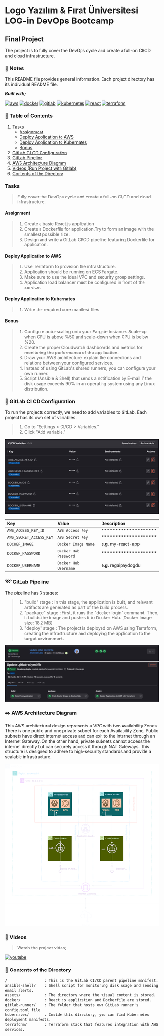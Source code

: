 # Logo Yazılım & Fırat Üniversitesi LOG-in DevOps Bootcamp

## Final Project

The project is to fully cover the DevOps cycle and create a full-on CI/CD and cloud infrastructure.

### :notebook: Notes

This README file provides general information. Each project directory has its individual README file.

**_Built with;_**

[![aws][#aws]][@aws] [![docker][#docker]][@docker] [![gitlab][#gitlab]][@gitlab] [![kubernetes][#kubernetes]][@kubernetes] [![react][#react]][@react]  [![terraform][#terraform]][@terraform] 

### :open_book: **Table of Contents**

1. [Tasks](#tasks)
   - [Assignment](#assignment)
   - [Deploy Application to AWS](#deploy-application-to-aws)
   - [Deploy Application to Kubernates](#deploy-application-to-kubernates)
   - [Bonus](#bonus)
2. [GitLab CI CD Configuration](#wrench-gitlab-ci-cd-configuration)
3. [GitLab Pipeline](#loop-gitlab-pipeline)
4. [AWS Architecture Diagram](#black_nib-aws-architecture-diagram)
5. [Videos (Run Project with Gitlab)](#movie_camera-videos)
6. [Contents of the Directory](#open_file_folder-contents-of-the-directory)

###  **Tasks**

> Fully cover the DevOps cycle and create a full-on CI/CD and cloud infrastructure.

####  **Assignment**

> 1. Create a basic React.js application
> 2. Create a Dockerfile for application.Try to form an image with the smallest possible size.
> 3. Design and write a GitLab CI/CD pipeline featuring Dockerfile for application.

#### **Deploy Application to AWS**

> 1. Use Terraform to provision the infrastructure.
> 2. Application should be running on ECS Fargate.
> 3. Make sure to use the ideal VPC and security group settings.
> 4. Application load balancer must be configured in front of the service.

#### **Deploy Application to Kubernates**

> 1. Write the required core manifest files

#### **Bonus**

> 1. Configure auto-scaling onto your Fargate instance. Scale-up when CPU is above %50 and scale-down when CPU is below %20.
> 2. Create the proper Cloudwatch dashboards and metrics for monitoring the performance of the application.
> 3. Draw your AWS architecture, explain the connections and relations between your configured services.
> 4. Instead of using GitLab's shared runners, you can configure your own runner.
> 5. Script (Ansible & Shell) that sends a notification by E-mail if the disk usage exceeds 90% in an operating system using any Linux distribution.


### :wrench: GitLab CI CD Configuration

To run the projects correctly, we need to add variables to GitLab. Each project has its own set of variables.

> 1. Go to "Settings > CI/CD > Variables."
> 2. Click "Add variable."


![Gitlab CI/CD Variables][#gitlabci-variables]

| Key | Value     | Description                |
| :-------- | :------- | :------------------------- |
| `AWS_ACCESS_KEY_ID` | `AWS Access Key` | ******************** |
| `AWS_SECRET_ACCESS_KEY` | `AWS Secret Key` | ******************** |
| `DOCKER_IMAGE` | `Docker Image Name` | **e.g.** my-react-app |
| `DOCKER_PASSWORD` | `Docker Hub Password` | ******************** |
| `DOCKER_USERNAME` | `Docker Hub Username` | **e.g.** regaipaydogdu |



### :loop: GitLab Pipeline

The pipeline has 3 stages:

> 1. "build" stage  : In this stage, the application is built, and relevant artifacts are generated as part of the build process.
> 2. "package" stage   : First, it runs the "docker login" command. Then, it builds the image and pushes it to Docker Hub. (Docker image size: 18.2 MB)
> 3. "deploy" stage : The project is deployed on AWS using Terraform, creating the infrastructure and deploying the application to the target environment.

![Gitlab CI/CD Pıpeline Status][#gitlabci-pipeline-status]
![Gitlab CI/CD Pıpeline][#gitlabci-pipeline]



### :black_nib: AWS Architecture Diagram

This AWS architectural design represents a VPC with two Availability Zones. There is one public and one private subnet for each Availability Zone. Public subnets have direct internet access and can exit to the internet through an Internet Gateway. On the other hand, private subnets cannot access the internet directly but can securely access it through NAT Gateways. This structure is designed to adhere to high-security standards and provide a scalable infrastructure.


![AWS Diagram/][#aws-diagram]

### :movie_camera: Videos

> Watch the project video;

[![youtube][#youtube]][@youtube] 




### :open_file_folder: **Contents of the Directory**

```
/                 : This is the GitLab CI/CD parent pipeline manifest.
ansible-shell/    : Shell script for monitoring disk usage and sending email alerts.
assets/           : The directory where the visual content is stored.
docker/           : React.js application and Dockerfile are stored.
gitlab-runner/    : The folder that hosts own GitLab runner's config.toml file.
kubernates/       : Inside this directory, you can find Kubernetes deployment manifests.
terraform/        : Terraform stack that features integration with AWS services.
```




[#react-app]: ./assets/images/react_app.gif
[#gitlabci-pipeline]: ./assets/images/gitlabci-pipeline.PNG
[#gitlabci-pipeline-status]: ./assets/images/gitlabci-pipeline-status.PNG
[#gitlabci-variables]: ./assets/images/gitlabci-variables.png
[#aws-diagram]: ./assets/aws_architecture_diagram_dark.svg

[#gitlab]: https://img.shields.io/badge/GitLab%20CI/CD-330F63?style=flat&logo=gitlab&logoColor=white
[#react]: https://img.shields.io/badge/React-20232A?style=flat&logo=react&logoColor=61DAFB
[#docker]: https://img.shields.io/badge/Docker-2CA5E0?style=flat&logo=docker&logoColor=white
[#terraform]: https://img.shields.io/badge/Terraform-7B42BC?style=flat&logo=terraform&logoColor=white
[#aws]: https://img.shields.io/badge/AWS-FF9900?style=flat&logo=amazonaws&logoColor=white
[#kubernetes]: https://img.shields.io/badge/Kubernetes-326ce5.svg?&style=flat&logo=kubernetes&logoColor=white
[#youtube]: https://img.shields.io/badge/Youtube-red?&style=flat&logo=youtube&logoColor=white


[@gitlab]: https://gitlab.com/regaipaydogdu/final-case-devops-bootcamp
[@youtube]: https://youtu.be/MrfZi04hrGI
[@react]: https://reactjs.org/
[@docker]: https://www.docker.com/
[@terraform]: https://www.terraform.io/
[@aws]: https://aws.amazon.com/
[@kubernetes]: https://kubernetes.io/

